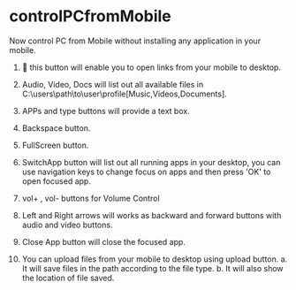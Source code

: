 # controlPCfromMobile
Now control PC from Mobile without installing any application in your mobile.

1. 🔗 this button will enable you to open links from your mobile to desktop.

2.  Audio, Video, Docs will list out all available files in C:\users\path\to\user\profile\[Music,Videos,Documents].

3. APPs and type buttons will provide a text box.

4. Backspace button.

5. FullScreen button.

6. SwitchApp button will list out all running apps in your desktop, you can use navigation keys to change focus on apps and then press 'OK' to open focused app.

7. vol+ , vol- buttons for Volume Control

8. Left and Right arrows will works as backward and forward buttons with audio and video buttons.

9. Close App button will close the focused app.

10. You can upload files from your mobile to desktop using upload button. 
      a. It will save files in the path according to the file type. 
      b. It will also show the location of file saved. 
  
